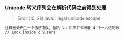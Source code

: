 ### Unicode 转义序列会在解析代码之前得到处理
> Error:(10, 28) java: illegal unicode escape

    注释也会产生一个语法错误, 因为 \u 后面并未跟着 4 个十六进制数
    // Look inside c:\users

    